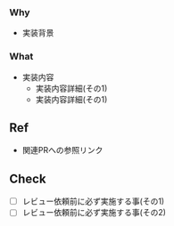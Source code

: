 ### Why 
- 実装背景
### What 
- 実装内容
  - 実装内容詳細(その1) 
  - 実装内容詳細(その1)

## Ref
- 関連PRへの参照リンク

## Check
- [ ] レビュー依頼前に必ず実施する事(その1)
- [ ] レビュー依頼前に必ず実施する事(その2)
